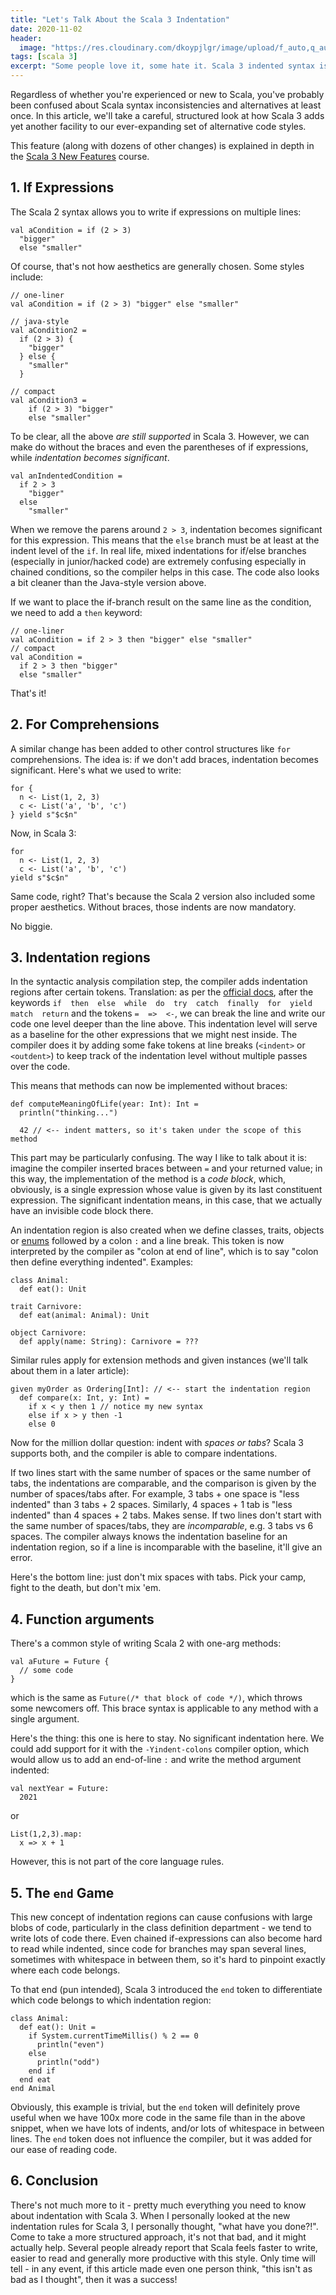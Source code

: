 ```yaml
---
title: "Let's Talk About the Scala 3 Indentation"
date: 2020-11-02
header:
  image: "https://res.cloudinary.com/dkoypjlgr/image/upload/f_auto,q_auto:good,c_auto,w_1200,h_300,g_auto,fl_progressive/v1715952116/blog_cover_large_phe6ch.jpg"
tags: [scala 3]
excerpt: "Some people love it, some hate it. Scala 3 indented syntax is not that bad, and it might actually help. Let's take a look at how Scala 3 can change the structure of our code."
---
```


Regardless of whether you're experienced or new to Scala, you've probably been confused about Scala syntax inconsistencies and alternatives at least once. In this article, we'll take a careful, structured look at how Scala 3 adds yet another facility to our ever-expanding set of alternative code styles.

This feature (along with dozens of other changes) is explained in depth in the [Scala 3 New Features](https://rockthejvm.com/p/scala-3-new-features) course.

## 1. If Expressions

The Scala 2 syntax allows you to write if expressions on multiple lines:

```scala3
val aCondition = if (2 > 3)
  "bigger"
  else "smaller"
```

Of course, that's not how aesthetics are generally chosen. Some styles include:

```scala3
// one-liner
val aCondition = if (2 > 3) "bigger" else "smaller"

// java-style
val aCondition2 =
  if (2 > 3) {
    "bigger"
  } else {
    "smaller"
  }

// compact
val aCondition3 =
    if (2 > 3) "bigger"
    else "smaller"
```

To be clear, all the above _are still supported_ in Scala 3. However, we can make do without the braces and even the parentheses of if expressions, while _indentation becomes significant_.

```scala3
val anIndentedCondition =
  if 2 > 3
    "bigger"
  else
    "smaller"
```

When we remove the parens around `2 > 3`, indentation becomes significant for this expression. This means that the `else` branch must be at least at the indent level of the `if`. In real life, mixed indentations for if/else branches (especially in junior/hacked code) are extremely confusing especially in chained conditions, so the compiler helps in this case. The code also looks a bit cleaner than the Java-style version above.

If we want to place the if-branch result on the same line as the condition, we need to add a `then` keyword:

```scala3
// one-liner
val aCondition = if 2 > 3 then "bigger" else "smaller"
// compact
val aCondition =
  if 2 > 3 then "bigger"
  else "smaller"
```

That's it!

## 2. For Comprehensions

A similar change has been added to other control structures like `for` comprehensions. The idea is: if we don't add braces, indentation becomes significant. Here's what we used to write:

```scala3
for {
  n <- List(1, 2, 3)
  c <- List('a', 'b', 'c')
} yield s"$c$n"
```

Now, in Scala 3:

```scala3
for
  n <- List(1, 2, 3)
  c <- List('a', 'b', 'c')
yield s"$c$n"
```

Same code, right? That's because the Scala 2 version also included some proper aesthetics. Without braces, those indents are now mandatory.

No biggie.

## 3. Indentation regions

In the syntactic analysis compilation step, the compiler adds indentation regions after certain tokens. Translation: as per the [official docs](http://dotty.epfl.ch/docs/reference/other-new-features/indentation.html#optional-braces), after the keywords `if  then  else  while  do  try  catch  finally  for  yield  match  return` and the tokens `=  =>  <-`, we can break the line and write our code one level deeper than the line above. This indentation level will serve as a baseline for the other expressions that we might nest inside. The compiler does it by adding some fake tokens at line breaks (`<indent>` or `<outdent>`) to keep track of the indentation level without multiple passes over the code.

This means that methods can now be implemented without braces:

```scala3
def computeMeaningOfLife(year: Int): Int =
  println("thinking...")

  42 // <-- indent matters, so it's taken under the scope of this method
```

This part may be particularly confusing. The way I like to talk about it is: imagine the compiler inserted braces between `=` and your returned value; in this way, the implementation of the method is a _code block_, which, obviously, is a single expression whose value is given by its last constituent expression. The significant indentation means, in this case, that we actually have an invisible code block there.

An indentation region is also created when we define classes, traits, objects or [enums](/enums-scala-3/) followed by a colon `:` and a line break. This token is now interpreted by the compiler as "colon at end of line", which is to say "colon then define everything indented". Examples:

```scala3
class Animal:
  def eat(): Unit

trait Carnivore:
  def eat(animal: Animal): Unit

object Carnivore:
  def apply(name: String): Carnivore = ???
```

Similar rules apply for extension methods and given instances (we'll talk about them in a later article):

```scala3
given myOrder as Ordering[Int]: // <-- start the indentation region
  def compare(x: Int, y: Int) =
    if x < y then 1 // notice my new syntax
    else if x > y then -1
    else 0
```

Now for the million dollar question: indent with _spaces or tabs_? Scala 3 supports both, and the compiler is able to compare indentations.

If two lines start with the same number of spaces or the same number of tabs, the indentations are comparable, and the comparison is given by the number of spaces/tabs after. For example, 3 tabs + one space is "less indented" than 3 tabs + 2 spaces. Similarly, 4 spaces + 1 tab is "less indented" than 4 spaces + 2 tabs. Makes sense. If two lines don't start with the same number of spaces/tabs, they are _incomparable_, e.g. 3 tabs vs 6 spaces. The compiler always knows the indentation baseline for an indentation region, so if a line is incomparable with the baseline, it'll give an error.

Here's the bottom line: just don't mix spaces with tabs. Pick your camp, fight to the death, but don't mix 'em.

## 4. Function arguments

There's a common style of writing Scala 2 with one-arg methods:

```scala3
val aFuture = Future {
  // some code
}
```

which is the same as `Future(/* that block of code */)`, which throws some newcomers off. This brace syntax is applicable to any method with a single argument.

Here's the thing: this one is here to stay. No significant indentation here. We could add support for it with the `-Yindent-colons` compiler option, which would allow us to add an end-of-line `:` and write the method argument indented:

```scala3
val nextYear = Future:
  2021
```

or

```scala3
List(1,2,3).map:
  x => x + 1
```

However, this is not part of the core language rules.

## 5. The `end` Game

This new concept of indentation regions can cause confusions with large blobs of code, particularly in the class definition department - we tend to write lots of code there. Even chained if-expressions can also become hard to read while indented, since code for branches may span several lines, sometimes with whitespace in between them, so it's hard to pinpoint exactly where each code belongs.

To that end (pun intended), Scala 3 introduced the `end` token to differentiate which code belongs to which indentation region:

```scala3
class Animal:
  def eat(): Unit =
    if System.currentTimeMillis() % 2 == 0
      println("even")
    else
      println("odd")
    end if
  end eat
end Animal
```

Obviously, this example is trivial, but the `end` token will definitely prove useful when we have 100x more code in the same file than in the above snippet, when we have lots of indents, and/or lots of whitespace in between lines. The `end` token does not influence the compiler, but it was added for our ease of reading code.

## 6. Conclusion

There's not much more to it - pretty much everything you need to know about indentation with Scala 3. When I personally looked at the new indentation rules for Scala 3, I personally thought, "what have you done?!". Come to take a more structured approach, it's not that bad, and it might actually help. Several people already report that Scala feels faster to write, easier to read and generally more productive with this style. Only time will tell - in any event, if this article made even one person think, "this isn't as bad as I thought", then it was a success!
